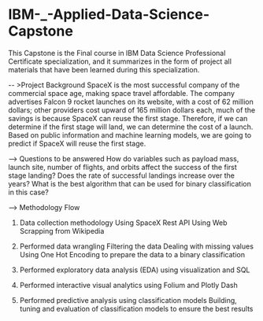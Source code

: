 # IBM-_-Applied-Data-Science-Capstone

This Capstone is the Final course in IBM Data Science Professional Certificate specialization, and it summarizes in the form of project all materials that have been learned during this specialization.

-- >Project Background
SpaceX is the most successful company of the commercial space age, making space travel affordable. The company advertises Falcon 9 rocket launches on its website, with a cost of 62 million dollars; other providers cost upward of 165 million dollars each, much of the savings is because SpaceX can reuse the first stage. Therefore, if we can determine if the first stage will land, we can determine the cost of a launch. Based on public information and machine learning models, we are going to predict if SpaceX will reuse the first stage.

--> Questions to be answered
How do variables such as payload mass, launch site, number of flights, and orbits affect the success of the first stage landing?
Does the rate of successful landings increase over the years?
What is the best algorithm that can be used for binary classification in this case?

--> Methodology Flow
1. Data collection methodology
Using SpaceX Rest API
Using Web Scrapping from Wikipedia

2. Performed data wrangling
Filtering the data
Dealing with missing values
Using One Hot Encoding to prepare the data to a binary classification

3. Performed exploratory data analysis (EDA) using visualization and SQL

4. Performed interactive visual analytics using Folium and Plotly Dash

5. Performed predictive analysis using classification models
Building, tuning and evaluation of classification models to ensure the best results

